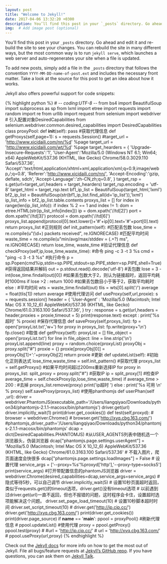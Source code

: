 ```yaml
---
layout: post
title: "Welcome to Jekyll!"
date: 2017-04-06 13:32:20 +0300
description: You’ll find this post in your `_posts` directory. Go ahead and edit it and re-build the site to see your changes. # Add post description (optional)
img:  # Add image post (optional)
---
```

You’ll find this post in your `_posts` directory. Go ahead and edit it and re-build the site to see your changes. You can rebuild the site in many different ways, but the most common way is to run `jekyll serve`, which launches a web server and auto-regenerates your site when a file is updated.

To add new posts, simply add a file in the `_posts` directory that follows the convention `YYYY-MM-DD-name-of-post.ext` and includes the necessary front matter. Take a look at the source for this post to get an idea about how it works.

Jekyll also offers powerful support for code snippets:

{% highlight python %}
	# -*- coding:UTF-8 -*-
	from bs4 import BeautifulSoup
	import subprocess as sp
	from lxml import etree
	import requests
	import random
	import re
	from urllib import request
	from selenium import webdriver
	# 引入配置对象DesiredCapabilities
	from selenium.webdriver.common.desired_capabilities import DesiredCapabilities
	class proxyPool:
		def __init__(self):
			pass
		#获取代理信息
		def getProxys(self,page=1):
			s = requests.Session()
			#target_url = 'http://www.xicidaili.com/nn/%d' %page
			target_url = 'http://www.xicidaili.com/wt/%d' %page
			target_hearders = {
				'Upgrade-Insecure-Requests':'1',
				'User-Agent':'Mozilla/5.0 (Windows NT 6.1; Win64; x64) AppleWebKit/537.36 (KHTML, like Gecko) Chrome/58.0.3029.110 Safari/537.36',
				'Accept':'text/html,application/xhtml+xml,application/xml;q=0.9,image/webp,*/*;q=0.8',
				'Referer':'http://www.xicidaili.com/nn/',
				'Accept-Encoding':'gzip, deflate, sdch',
				'Accept-Language':'zh-CN,zh;q=0.8',
			}
			target_rsp = s.get(url=target_url,headers = target_hearders)
			target_rsp.encoding = 'utf-8'
			target_html = target_rsp.text
			bf1_ip_list = BeautifulSoup(target_html,'lxml')
			bf2_ip_list = BeautifulSoup(str(bf1_ip_list.find_all(id='ip_list')),'lxml')
			ip_list_info = bf2_ip_list.table.contents
			proxys_list = []
			for index in range(len(ip_list_info)):
				if index % 2 == 1 and index != 1:
					dom = etree.HTML(str(ip_list_info[index]))
					ip = dom.xpath('//td[2]')
					port = dom.xpath('//td[3]')
					protocol = dom.xpath('//td[6]')
					proxys_list.append(protocol[0].text.lower()+'#'+ip[0].text+'#'+port[0].text)
			return proxys_list
		#正则规则
		def init_pattern(self):
			#匹配丢包数
			lose_time = re.compile(u"(\d+) packets received", re.IGNORECASE)
			#匹配平均时间
			waste_time = re.compile(u"min/avg/max/stddev = (.+?) ms", re.IGNORECASE)
			return lose_time, waste_time
		#验证代理信息
		def checkProxy(self,ip,lose_time,waste_time):
			#命令 ping -c 3 -t 3 %s
			cmd = "ping -c 3 -t 3 %s"
			#执行命令
			p = sp.Popen(cmd%ip,stdin=sp.PIPE,stdout=sp.PIPE,stderr=sp.PIPE,shell=True)
			#获得返回结果并解码
			out = p.stdout.read().decode('utf-8')
			#丢包数
			lose = 3 - int(lose_time.findall(out)[0])
			#如果丢包数大于2，则认为链接超时，返回平均耗时1000ms
			if lose >2 :
				return 1000
			#如果丢包数目小于等于2，获取平均耗时
			else :
				#平均时间
				wts = waste_time.findall(out)
				tlis = wts[0].split('/')
				average = float(tlis[1])
				return average
		#使用代理访问
		def useProxy(self,url,proxie):
			s = requests.session()
			header = {
			'User-Agent' : 'Mozilla/5.0 (Macintosh; Intel Mac OS X 10_12_6) AppleWebKit/537.36 (KHTML, like Gecko) Chrome/61.0.3163.100 Safari/537.36',
			}
			try :
				response = s.get(url,headers = header,proxies = proxie,timeout = 5)
				print(response.text)
			except :
				print('%s 超时' % proxie)
		#保存代理信息
		def saveProxy(self,proxys_list):
			fp = open('proxyList.txt','w+')
			for proxy in proxys_list:
				fp.write(proxy+'\n')
			fp.close()
		#取值
		def getProxy(self):
			proxyList = []
			file_object = open('proxyList.txt')
			for line in file_object:
				line = line.strip('\n')
				proxyList.append(line)
			proxy = random.choice(proxyList)
			proxyObj = proxy.split("#")
			proxie = {}
			proxie[proxyObj[0]] = proxyObj[1]+':'+proxyObj[2]
			return proxie
		#更新
		def updateList(self):
			#初始化正则表达式
			lose_time,waste_time = self.init_pattern()
			#获取代理
			proxys_list = self.getProxys()
			#如果平均时间超过200ms重新选择IP
			for proxy in proxys_list:
				split_proxy = proxy.split("#")
				#获取IP
				ip = split_proxy[1]
				#检查IP
				average_time = self.checkProxy(ip,lose_time,waste_time)
				if average_time > 200 :
					#去掉
					proxys_list.remove(proxy)
					print('ip超时 ')
				else :
					print('%s 可用 \n' % proxy)
			self.saveProxy(proxys_list)
		#使用phanthomjs
		def userPhan(self ,url):
			driver = webdriver.PhantomJS(executable_path='/Users/liangqiyao/Downloads/python34/phantomjs-2.1.1-macosx/bin/phantomjs')
			driver.get(url)
			driver.implicitly_wait(1)
			print(driver.get_cookies())
		def test(self,proxyd):
			# browser = webdriver.Chrome()
			# browser.get('http://xyq.cbg.163.com/')
			#phantomjs_driver_path='/Users/liangqiyao/Downloads/python34/phantomjs-2.1.1-macosx/bin/phantomjs'
			dcap = dict(DesiredCapabilities.PHANTOMJS)
			#从USER_AGENTS列表中随机选一个浏览器头，伪装浏览器
			dcap["phantomjs.page.settings.userAgent"] = 'Mozilla/5.0 (Macintosh; Intel Mac OS X 10_12_6) AppleWebKit/537.36 (KHTML, like Gecko) Chrome/61.0.3163.100 Safari/537.36'
			# 不载入图片，爬页面速度会快很多
			dcap["phantomjs.page.settings.loadImages"] = False
			# 设置代理
			service_args = ['--proxy=%s'%proxyd['http'],'--proxy-type=socks5']
			print(service_args)
			#打开带配置信息的phantomJS浏览器
			driver = webdriver.Chrome(desired_capabilities=dcap,service_args=service_args)
			# 隐式等待5秒，可以自己调节
			driver.implicitly_wait(5)
			# 设置10秒页面超时返回，类似于requests.get()的timeout选项，driver.get()没有timeout选项
			# 以前遇到过driver.get(url)一直不返回，但也不报错的问题，这时程序会卡住，设置超时选项能解决这个问题。
			driver.set_page_load_timeout(10)
			# 设置10秒脚本超时时间
			driver.set_script_timeout(10)
			# driver.get('http://ip.cip.cc/')
			driver.get('http://xyq.cbg.163.com/')
			print(driver.get_cookies())
			print(driver.page_source)
	if __name__ == '__main__':
		ppool = proxyPool()
		#刷新代理信息
		# ppool.updateList()
		#使用代理
		proxy = ppool.getProxy()
		ppool.test(proxy)
		# #url = 'http://ip.cip.cc/'
		# url = 'http://xyq.cbg.163.com/'
		# ppool.useProxy(url,proxy)
{% endhighlight %}

Check out the [Jekyll docs][jekyll-docs] for more info on how to get the most out of Jekyll. File all bugs/feature requests at [Jekyll’s GitHub repo][jekyll-gh]. If you have questions, you can ask them on [Jekyll Talk][jekyll-talk].

[jekyll-docs]: https://jekyllrb.com/docs/home
[jekyll-gh]:   https://github.com/jekyll/jekyll
[jekyll-talk]: https://talk.jekyllrb.com/
